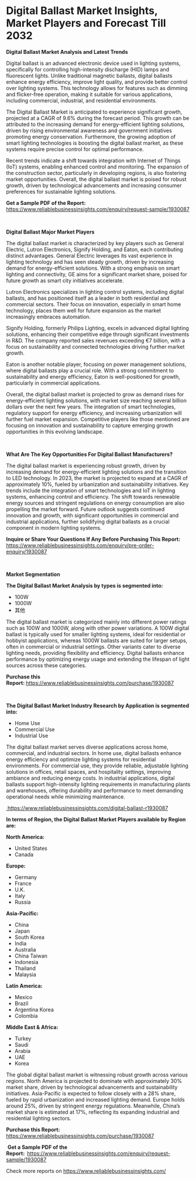 <p><h1>Digital Ballast Market Insights, Market Players and Forecast Till 2032</h1></p><p><strong>Digital Ballast Market Analysis and Latest Trends</strong></p>
<p><p>Digital ballast is an advanced electronic device used in lighting systems, specifically for controlling high-intensity discharge (HID) lamps and fluorescent lights. Unlike traditional magnetic ballasts, digital ballasts enhance energy efficiency, improve light quality, and provide better control over lighting systems. This technology allows for features such as dimming and flicker-free operation, making it suitable for various applications, including commercial, industrial, and residential environments.</p><p>The Digital Ballast Market is anticipated to experience significant growth, projected at a CAGR of 9.6% during the forecast period. This growth can be attributed to the increasing demand for energy-efficient lighting solutions, driven by rising environmental awareness and government initiatives promoting energy conservation. Furthermore, the growing adoption of smart lighting technologies is boosting the digital ballast market, as these systems require precise control for optimal performance. </p><p>Recent trends indicate a shift towards integration with Internet of Things (IoT) systems, enabling enhanced control and monitoring. The expansion of the construction sector, particularly in developing regions, is also fostering market opportunities. Overall, the digital ballast market is poised for robust growth, driven by technological advancements and increasing consumer preferences for sustainable lighting solutions.</p></p>
<p><strong>Get a Sample PDF of the Report:&nbsp;</strong> <a href="https://www.reliablebusinessinsights.com/enquiry/request-sample/1930087?utm_campaign=2413&utm_medium=2&utm_source=Github&utm_content=ia&utm_term=12022025&utm_id=digital-ballast">https://www.reliablebusinessinsights.com/enquiry/request-sample/1930087</a></p>
<p>&nbsp;</p>
<p><strong>Digital Ballast Major Market Players</strong></p>
<p><p>The digital ballast market is characterized by key players such as General Electric, Lutron Electronics, Signify Holding, and Eaton, each contributing distinct advantages. General Electric leverages its vast experience in lighting technology and has seen steady growth, driven by increasing demand for energy-efficient solutions. With a strong emphasis on smart lighting and connectivity, GE aims for a significant market share, poised for future growth as smart city initiatives accelerate.</p><p>Lutron Electronics specializes in lighting control systems, including digital ballasts, and has positioned itself as a leader in both residential and commercial sectors. Their focus on innovation, especially in smart home technology, places them well for future expansion as the market increasingly embraces automation.</p><p>Signify Holding, formerly Philips Lighting, excels in advanced digital lighting solutions, enhancing their competitive edge through significant investments in R&D. The company reported sales revenues exceeding €7 billion, with a focus on sustainability and connected technologies driving further market growth.</p><p>Eaton is another notable player, focusing on power management solutions, where digital ballasts play a crucial role. With a strong commitment to sustainability and energy efficiency, Eaton is well-positioned for growth, particularly in commercial applications.</p><p>Overall, the digital ballast market is projected to grow as demand rises for energy-efficient lighting solutions, with market size reaching several billion dollars over the next few years. The integration of smart technologies, regulatory support for energy efficiency, and increasing urbanization will further fuel market expansion. Competitive players like those mentioned are focusing on innovation and sustainability to capture emerging growth opportunities in this evolving landscape.</p></p>
<p>&nbsp;</p>
<p><strong>What Are The Key Opportunities For Digital Ballast Manufacturers?</strong></p>
<p><p>The digital ballast market is experiencing robust growth, driven by increasing demand for energy-efficient lighting solutions and the transition to LED technology. In 2023, the market is projected to expand at a CAGR of approximately 10%, fueled by urbanization and sustainability initiatives. Key trends include the integration of smart technologies and IoT in lighting systems, enhancing control and efficiency. The shift towards renewable energy sources and stringent regulations on energy consumption are also propelling the market forward. Future outlook suggests continued innovation and growth, with significant opportunities in commercial and industrial applications, further solidifying digital ballasts as a crucial component in modern lighting systems.</p></p>
<p><strong>Inquire or Share Your Questions If Any Before Purchasing This Report:</strong> <a href="https://www.reliablebusinessinsights.com/enquiry/pre-order-enquiry/1930087?utm_campaign=2413&utm_medium=2&utm_source=Github&utm_content=ia&utm_term=12022025&utm_id=digital-ballast">https://www.reliablebusinessinsights.com/enquiry/pre-order-enquiry/1930087</a></p>
<p>&nbsp;</p>
<p><strong>Market Segmentation</strong></p>
<p><strong>The Digital Ballast Market Analysis by types is segmented into:</strong></p>
<p><ul><li>100W</li><li>1000W</li><li>其他</li></ul></p>
<p><p>The digital ballast market is categorized mainly into different power ratings such as 100W and 1000W, along with other power variations. A 100W digital ballast is typically used for smaller lighting systems, ideal for residential or hobbyist applications, whereas 1000W ballasts are suited for larger setups, often in commercial or industrial settings. Other variants cater to diverse lighting needs, providing flexibility and efficiency. Digital ballasts enhance performance by optimizing energy usage and extending the lifespan of light sources across these categories.</p></p>
<p><strong>Purchase this Report:&nbsp;</strong><a href="https://www.reliablebusinessinsights.com/purchase/1930087?utm_campaign=2413&utm_medium=2&utm_source=Github&utm_content=ia&utm_term=12022025&utm_id=digital-ballast">https://www.reliablebusinessinsights.com/purchase/1930087</a></p>
<p>&nbsp;</p>
<p><strong>The Digital Ballast Market Industry Research by Application is segmented into:</strong></p>
<p><ul><li>Home Use</li><li>Commercial Use</li><li>Industrial Use</li></ul></p>
<p><p>The digital ballast market serves diverse applications across home, commercial, and industrial sectors. In home use, digital ballasts enhance energy efficiency and optimize lighting systems for residential environments. For commercial use, they provide reliable, adjustable lighting solutions in offices, retail spaces, and hospitality settings, improving ambiance and reducing energy costs. In industrial applications, digital ballasts support high-intensity lighting requirements in manufacturing plants and warehouses, offering durability and performance to meet demanding operational needs while minimizing maintenance.</p></p>
<p><a href="https://www.reliablebusinessinsights.com/digital-ballast-r1930087?utm_campaign=2413&utm_medium=2&utm_source=Github&utm_content=ia&utm_term=12022025&utm_id=digital-ballast">&nbsp;https://www.reliablebusinessinsights.com/digital-ballast-r1930087</a></p>
<p><strong>In terms of Region, the Digital Ballast Market Players available by Region are:</strong></p>
<p>
    <p> <strong> North America: </strong>
        <ul>
            <li>United States</li>
            <li>Canada</li>
        </ul>
        </p> 
    <p> <strong> Europe: </strong>
        <ul>
            <li>Germany</li>
            <li>France</li>
            <li>U.K.</li>
            <li>Italy</li>
            <li>Russia</li>
        </ul>
        </p> 
    <p> <strong> Asia-Pacific: </strong>
        <ul>
            <li>China</li>
            <li>Japan</li>
            <li>South Korea</li>
            <li>India</li>
            <li>Australia</li>
            <li>China Taiwan</li>
            <li>Indonesia</li>
            <li>Thailand</li>
            <li>Malaysia</li>
        </ul>
        </p> 
    <p> <strong> Latin America: </strong>
        <ul>
            <li>Mexico</li>
            <li>Brazil</li>
            <li>Argentina Korea</li>
            <li>Colombia</li>
        </ul>
        </p> 
    <p> <strong> Middle East & Africa: </strong>
        <ul>
            <li>Turkey</li>
            <li>Saudi</li>
            <li>Arabia</li>
            <li>UAE</li>
            <li>Korea</li>
        </ul>
    </p>
    </p>
<p><p>The global digital ballast market is witnessing robust growth across various regions. North America is projected to dominate with approximately 30% market share, driven by technological advancements and sustainability initiatives. Asia-Pacific is expected to follow closely with a 28% share, fueled by rapid urbanization and increased lighting demand. Europe holds around 25%, driven by stringent energy regulations. Meanwhile, China’s market share is estimated at 17%, reflecting its expanding industrial and residential lighting sectors.</p></p>
<p><strong>Purchase this Report: </strong><a href="https://www.reliablebusinessinsights.com/purchase/1930087?utm_campaign=2413&utm_medium=2&utm_source=Github&utm_content=ia&utm_term=12022025&utm_id=digital-ballast">https://www.reliablebusinessinsights.com/purchase/1930087</a></p>
<p>&nbsp;<strong>Get a Sample PDF of the Report:&nbsp;&nbsp;</strong><a href="https://www.reliablebusinessinsights.com/enquiry/request-sample/1930087?utm_campaign=2413&utm_medium=2&utm_source=Github&utm_content=ia&utm_term=12022025&utm_id=digital-ballast">https://www.reliablebusinessinsights.com/enquiry/request-sample/1930087</a></p>
<p><strong></strong></p>
<p>Check more reports on <a href="https://www.reliablebusinessinsights.com/?utm_campaign=2413&utm_medium=2&utm_source=Github&utm_content=ia&utm_term=12022025&utm_id=digital-ballast">https://www.reliablebusinessinsights.com/</a></p>
